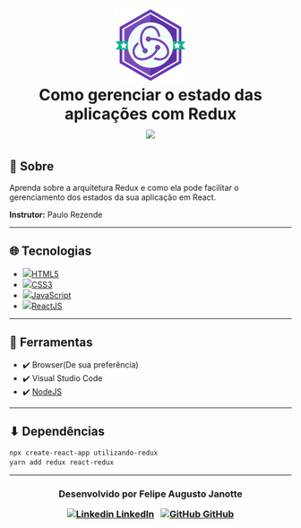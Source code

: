 <h1 align="center">
    <img src="./course-badge.png" width="130px"></br>
    Como gerenciar o estado das aplicações com Redux<br>
    <img src="https://img.shields.io/badge/made%20by-Digital%20Innovation%20One-green">
</h1

---

## 💬 Sobre 

Aprenda sobre a arquitetura Redux e como ela pode facilitar o gerenciamento dos estados da sua aplicação em React.

**Instrutor:** Paulo Rezende

---

## :globe_with_meridians: Tecnologias 

- [<img src="https://devicon.dev/devicon.git/icons/html5/html5-original.svg" height="20">HTML5](https://developer.mozilla.org/pt-BR/docs/Web/HTML)
-  [<img src="https://devicon.dev/devicon.git/icons/css3/css3-original.svg" height="20">CSS3](https://developer.mozilla.org/en-US/docs/Web/CSS)
-  [<img src="https://devicon.dev/devicon.git/icons/javascript/javascript-original.svg" height="20">JavaScript](https://www.javascript.com/)
-  [<img src="https://devicon.dev/devicon.git/icons/react/react-original.svg" height="20">ReactJS](https://reactjs.org/)

---

## :hammer: Ferramentas

- :heavy_check_mark: Browser(De sua preferência)
- :heavy_check_mark: Visual Studio Code
- :heavy_check_mark: [NodeJS](https://nodejs.org/)

---

## ⬇ Dependências

```bash
npx create-react-app utilizando-redux
yarn add redux react-redux

```

---
<h3 align="center">


  Desenvolvido por Felipe Augusto Janotte
  <br/>

  <a align="center">

   [![Linkedin](https://i.stack.imgur.com/gVE0j.png) LinkedIn](https://linkedin.com/in/felipe-augusto-janotte-662626195/)
&nbsp;
  [![GitHub](https://i.stack.imgur.com/tskMh.png) GitHub](https://github.com/FelipeJanotte)
  </a>
</h3>